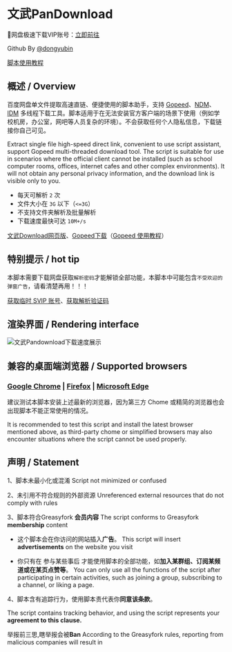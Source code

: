 # 文武PanDownload

🛒网盘极速下载VIP账号：[立即前往](https://fk.wwkejishe.top/buy/23)

Github By [@dongyubin](https://github.com/dongyubin/Baidu-VIP)

[脚本使用教程](https://flowus.cn/wwkejishe/share/c68e3c55-67e5-460f-b937-7727e0378a34?code=BCRWJL)

## 概述 / Overview

百度网盘单文件提取高速直链、便捷使用的脚本助手，支持 [Gopeed](https://pan.quark.cn/s/0b2e9c6e94b0)、[NDM](https://neatdownloadmanager.com/index.php/en/)、[IDM](https://www.wangdu.site/software/tools/380.html) 多线程下载工具。脚本适用于在无法安装官方客户端的场景下使用（例如学校机房，办公室，网吧等人员复杂的环境）。不会获取任何个人隐私信息，下载链接你自己可见。

Extract single file high-speed direct link, convenient to use script assistant, support Gopeed multi-threaded download tool. The script is suitable for use in scenarios where the official client cannot be installed (such as school computer rooms, offices, internet cafes and other complex environments). It will not obtain any personal privacy information, and the download link is visible only to you.

- 每天可解析 `2` 次
- 文件大小在 `3G` 以下（`<=3G`）
- 不支持文件夹解析及批量解析
- 下载速度最快可达 `10M+/s`

[文武Download网页版](https://pandown.mlover.site/)、[Gopeed下载](https://pan.quark.cn/s/0b2e9c6e94b0)（[Gopeed 使用教程](https://flowus.cn/wwkejishe/share/c68e3c55-67e5-460f-b937-7727e0378a34?code=BCRWJL)）

## 特别提示 / hot tip

本脚本需要下载网盘获取`解析密码`才能解锁全部功能，本脚本中可能包含`不受欢迎的弹窗广告`，请看清楚再用！！！

[获取临时 SVIP 账号](https://fk.wwkejishe.top/buy/23)、[获取解析验证码](https://www.wangdu.site/software/tools/948.html)

## 渲染界面 / Rendering interface

![文武Pandownload下载速度展示](https://cdn.wwkejishe.top/wp-cdn-02/2024/202411171326300.webp)

## 兼容的桌面端浏览器 / Supported browsers

### [Google Chrome](https://www.google.cn/intl/zh-CN/chrome/) | [Firefox](https://www.firefox.com.cn/) | [Microsoft Edge](https://www.microsoft.com/zh-cn/edge)

建议测试本脚本安装上述最新的浏览器，因为第三方 Chome 或精简的浏览器也会出现脚本不能正常使用的情况。

It is recommended to test this script and install the latest browser mentioned above, as third-party chome or simplified browsers may also encounter situations where the script cannot be used properly.

## 声明 / Statement

1、脚本未最小化或混淆 Script not minimized or confused

2、未引用不符合规则的外部资源 Unreferenced external resources that do not comply with rules

3、脚本符合Greasyfork **会员内容** The script conforms to Greasyfork **membership** content

- 这个脚本会在你访问的网站插入**广告**。
  This script will insert **advertisements** on the website you visit

- 你只有在 参与某些事后 才能使用脚本的全部功能，如**加入某群组、订阅某频道或在某页点赞等**。
  You can only use all the functions of the script after participating in certain activities, such as joining a group, subscribing to a channel, or liking a page.

4、脚本含有追踪行为，使用脚本责代表你**同意该条款**。

The script contains tracking behavior, and using the script represents your **agreement to this clause.**

举报前三思,瞎举报会被**Ban**
According to the Greasyfork rules, reporting from malicious companies will result in